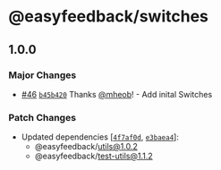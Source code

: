 # @easyfeedback/switches

## 1.0.0
### Major Changes



- [#46](https://github.com/easyfeedback/RCL/pull/46) [`b45b420`](https://github.com/easyfeedback/RCL/commit/b45b420c28ad9dc157aba4d7746d7e2994eff7ef) Thanks [@mheob](https://github.com/mheob)! - Add inital Switches


### Patch Changes

- Updated dependencies [[`4f7af0d`](https://github.com/easyfeedback/RCL/commit/4f7af0d0b088424bad2883d14678c98b4272af3e), [`e3baea4`](https://github.com/easyfeedback/RCL/commit/e3baea48b60e5a06d4ea87c954f8b019870696d4)]:
  - @easyfeedback/utils@1.0.2
  - @easyfeedback/test-utils@1.1.2
